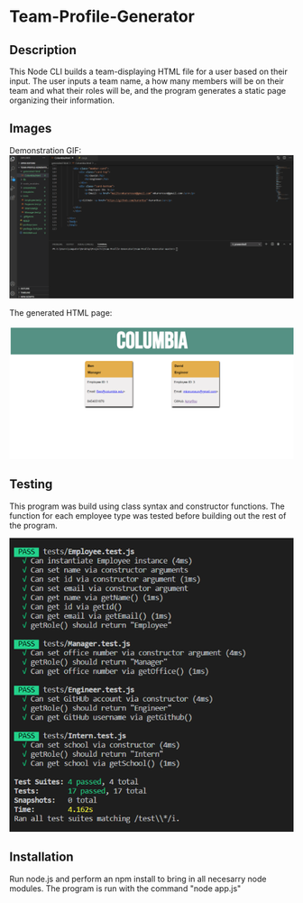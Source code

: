# Team-Profile-Generator

## Description 
This Node CLI builds a team-displaying HTML file for a user based on their input. The user inputs a team name, a how many members will be on their team and what their roles will be, and the program generates a static page organizing their information. 

## Images
Demonstration GIF:
![Team Profile Generator in action](https://github.com/karur0su/Team-Profile-Generator/blob/master/screenshots/demonstration-gif.gif?raw=true)

The generated HTML page:

![Sample Generated Page](https://github.com/karur0su/Team-Profile-Generator/blob/master/screenshots/screenshotfinal.png?raw=true)

## Testing
This program was build using class syntax and constructor functions. The function for each employee type was tested before building out the rest of the program. 

![Screenshot showing all tests passing based on output from Jest](https://github.com/karur0su/Team-Profile-Generator/blob/master/screenshots/tests-passed.PNG?raw=true)

## Installation 
Run node.js and perform an npm install to bring in all necesarry node modules. The program is run with the command "node app.js"
